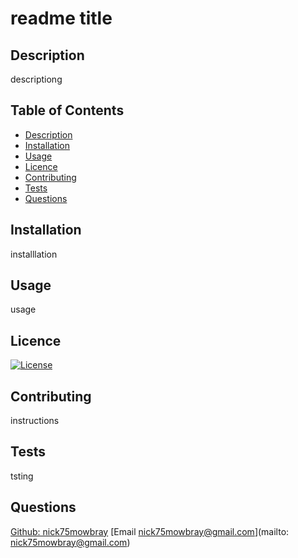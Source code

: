 # readme title
## Description
descriptiong
## Table of Contents
* [Description](#Description)
* [Installation](#Installation)
* [Usage](#Usage)
* [Licence](#Licence)
* [Contributing](#Contributing)
* [Tests](#Tests)
* [Questions](#Questions)
## Installation
installlation
## Usage
usage
## Licence
[![License](https://img.shields.io/badge/license-MIT-green)](https://github.com/nick75mowbray/readme_generator/blob/main/LICENSE)
## Contributing
instructions
## Tests
tsting
## Questions
[Github: nick75mowbray](https://nick75mowbray)
[Email nick75mowbray@gmail.com](mailto: nick75mowbray@gmail.com)
    